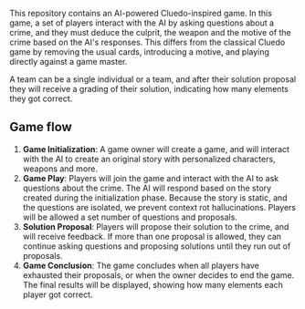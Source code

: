 This repository contains an AI-powered Cluedo-inspired game. In this game, a set of players interact with the AI by asking questions about a crime, and they must deduce the culprit, the weapon and the motive of the crime based on the AI's responses. This differs from the classical Cluedo game by removing the usual cards, introducing a motive, and playing directly against a game master.

A team can be a single individual or a team, and after their solution proposal they will receive a grading of their solution, indicating how many elements they got correct.

## Game flow
1. **Game Initialization**: A game owner will create a game, and will interact with the AI to create an original story with personalized characters, weapons and more.
2. **Game Play**: Players will join the game and interact with the AI to ask questions about the crime. The AI will respond based on the story created during the initialization phase. Because the story is static, and the questions are isolated, we prevent context rot hallucinations. Players will be allowed a set number of questions and proposals.
3. **Solution Proposal**: Players will propose their solution to the crime, and will receive feedback. If more than one proposal is allowed, they can continue asking questions and proposing solutions until they run out of proposals.
4. **Game Conclusion**: The game concludes when all players have exhausted their proposals, or when the owner decides to end the game. The final results will be displayed, showing how many elements each player got correct.